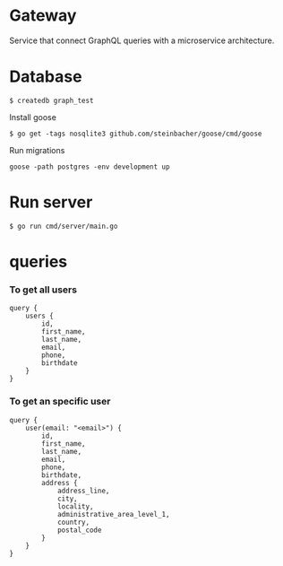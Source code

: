 # Gateway

Service that connect GraphQL queries with a microservice architecture.

# Database

```
$ createdb graph_test
```

Install goose

```
$ go get -tags nosqlite3 github.com/steinbacher/goose/cmd/goose
```

Run migrations
```
goose -path postgres -env development up
```

# Run server

```
$ go run cmd/server/main.go
```

# queries

### To get all users

```
query {
    users {
        id,
        first_name,
        last_name,
        email,
        phone,
        birthdate
    }
}
```

### To get an specific user

```
query {
    user(email: "<email>") {
        id,
        first_name,
        last_name,
        email,
        phone,
        birthdate,
        address {
            address_line,
            city,
            locality,
            administrative_area_level_1,
            country,
            postal_code
        }
    }
}
```